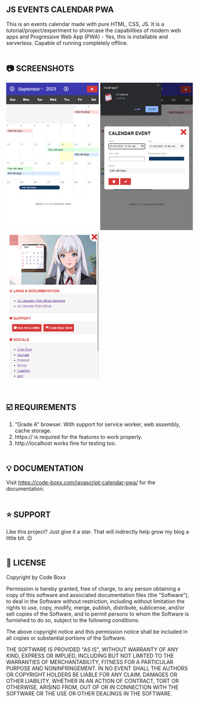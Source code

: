 ## JS EVENTS CALENDAR PWA
This is an events calendar made with pure HTML, CSS, JS. It is a tutorial/project/experiment to showcase the capabilities of modern web apps and Progressive Web App (PWA) - Yes, this is installable and serverless. Capable of running completely offline.
<br><br>

## :camera: SCREENSHOTS
<p float="left">
  <img width="250" src="https://github.com/code-boxx/Javascript-Calendar-PWA/blob/main/assets/js-cal-1.png">
  <img width="250" src="https://github.com/code-boxx/Javascript-Calendar-PWA/blob/main/assets/js-cal-2.png">
  <img width="250" src="https://github.com/code-boxx/Javascript-Calendar-PWA/blob/main/assets/js-cal-3.png">
</p><br>

## :ballot_box_with_check: REQUIREMENTS
1) "Grade A" browser. With support for service worker, web assembly, cache storage.
2) https:// is required for the features to work properly.
3) http://localhost works fine for testing too.
<br><br>

## :bulb: DOCUMENTATION
Visit https://code-boxx.com/javascript-calendar-pwa/ for the documentation.
<br><br>

## :star: SUPPORT
Like this project? Just give it a star. That will indirectly help grow my blog a little bit. :wink:
<br><br>

## :newspaper: LICENSE
Copyright by Code Boxx

Permission is hereby granted, free of charge, to any person obtaining a copy
of this software and associated documentation files (the "Software"), to deal
in the Software without restriction, including without limitation the rights
to use, copy, modify, merge, publish, distribute, sublicense, and/or sell
copies of the Software, and to permit persons to whom the Software is
furnished to do so, subject to the following conditions:

The above copyright notice and this permission notice shall be included in all
copies or substantial portions of the Software.

THE SOFTWARE IS PROVIDED "AS IS", WITHOUT WARRANTY OF ANY KIND, EXPRESS OR
IMPLIED, INCLUDING BUT NOT LIMITED TO THE WARRANTIES OF MERCHANTABILITY,
FITNESS FOR A PARTICULAR PURPOSE AND NONINFRINGEMENT. IN NO EVENT SHALL THE
AUTHORS OR COPYRIGHT HOLDERS BE LIABLE FOR ANY CLAIM, DAMAGES OR OTHER
LIABILITY, WHETHER IN AN ACTION OF CONTRACT, TORT OR OTHERWISE, ARISING FROM,
OUT OF OR IN CONNECTION WITH THE SOFTWARE OR THE USE OR OTHER DEALINGS IN THE
SOFTWARE.
